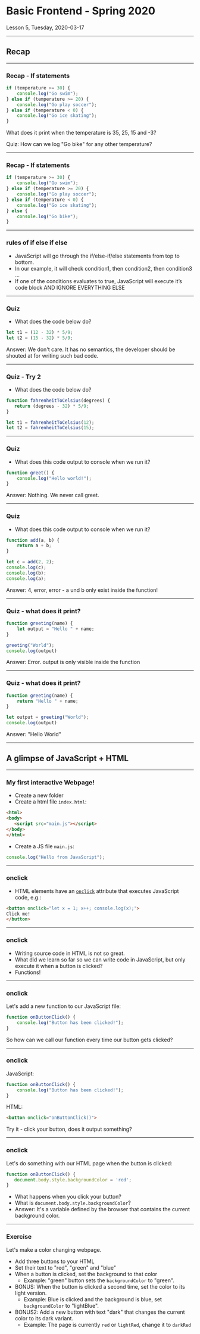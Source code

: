 <!-- .slide: id="lesson5" -->

# Basic Frontend - Spring 2020

Lesson 5, Tuesday, 2020-03-17

---

## Recap

---

### Recap - If statements

```js
if (temperature >= 30) {
    console.log("Go swim");
} else if (temperature >= 20) {
    console.log("Go play soccer");
} else if (temperature < 0) {
    console.log("Go ice skating");
}
```

What does it print when the temperature is 35, 25, 15 and -3?

Quiz: How can we log "Go bike" for any other temperature?<!-- .element: class="fragment" -->

---

### Recap - If statements

```js
if (temperature >= 30) {
    console.log("Go swim");
} else if (temperature >= 20) {
    console.log("Go play soccer");
} else if (temperature < 0) {
    console.log("Go ice skating");
} else {
    console.log("Go bike");
}
```

---

### rules of if else if else

- JavaScript will go through the if/else-if/else statements from top to bottom.
- In our example, it will check condition1, then condition2, then condition3 ...
- If one of the conditions evaluates to true, JavaScript will execute it’s code block AND IGNORE EVERYTHING ELSE

---

### Quiz

* What does the code below do?

```js
let t1 = (12 - 32) * 5/9;
let t2 = (15 - 32) * 5/9;
```

Answer: We don't care. It has no semantics, the developer should be shouted at for writing such bad code.<!-- .element: class="fragment" -->

---

### Quiz - Try 2

* What does the code below do?

```js
function fahrenheitToCelsius(degrees) {
   return (degrees - 32) * 5/9;
}

let t1 = fahrenheitToCelsius(12);
let t2 = fahrenheitToCelsius(15);
```

---

### Quiz

* What does this code output to console when we run it?

```js
function greet() {
    console.log("Hello world!");
}
```

Answer: Nothing. We never call greet.<!-- .element: class="fragment" -->

---

### Quiz

* What does this code output to console when we run it?

```js
function add(a, b) {
    return a + b;
}

let c = add(2, 2);
console.log(c);
console.log(b);
console.log(a);
```

Answer: 4, error, error - a und b only exist inside the function!<!-- .element: class="fragment" -->

---

### Quiz - what does it print?

```js
function greeting(name) {
    let output = "Hello " + name;
}

greeting("World");
console.log(output)
```

Answer: Error. output is only visible inside the function<!-- .element: class="fragment" -->

---

### Quiz - what does it print?

```js
function greeting(name) {
    return "Hello " + name;
}

let output = greeting("World");
console.log(output)
```

Answer: "Hello World"<!-- .element: class="fragment" -->

---

## A glimpse of JavaScript + HTML

---

### My first interactive Webpage!

* Create a new folder
* Create a html file `index.html`:

```html
<html>
<body>
   <script src="main.js"></script>
</body>
</html>
```

* Create a JS file `main.js`:

```js
console.log("Hello from JavaScript");
```

---

### onclick

* HTML elements have an [`onclick`](https://developer.mozilla.org/en-US/docs/Web/API/GlobalEventHandlers/onclick) attribute that executes JavaScript code, e.g.:

```html
<button onclick="let x = 1; x++; console.log(x);">
Click me!
</button>
```

---

### onclick

* Writing source code in HTML is not so great.
* What did we learn so far so we can write code in JavaScript, but only execute it when a button is clicked?
* Functions! <!-- .element: class="fragment" -->

---

### onclick

Let's add a new function to our JavaScript file:

```js
function onButtonClick() {
    console.log("Button has been clicked!");
}
```

So how can we call our function every time our button gets clicked?

---

### onclick

JavaScript:

```js
function onButtonClick() {
    console.log("Button has been clicked!");
}
```

HTML:

```html
<button onclick="onButtonClick()">
```

Try it - click your button, does it output something?

---

### onclick

Let's do something with our HTML page when the button is clicked:

```js
function onButtonClick() {
   document.body.style.backgroundColor = 'red';
}
```

* What happens when you click your button?
* What is `document.body.style.backgroundColor`?
* Answer: It's a variable defined by the browser that contains the current background color. <!-- .element: class="fragment" -->

---

### Exercise

<!-- .slide: style="font-size:70%" -->

Let's make a color changing webpage.

* Add three buttons to your HTML
* Set their text to "red", "green" and "blue"
* When a button is clicked, set the background to that color
  * Example: "green" button sets the `backgroundColor` to "green".
* BONUS: When the button is clicked a second time, set the color to its light version.
  * Example: Blue is clicked and the background is blue, set `backgroundColor` to "lightBlue".
* BONUS2: Add a new button with text "dark" that changes the current color to its dark variant.
  * Example: The page is currently `red` or `lightRed`, change it to `darkRed`
